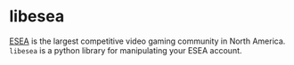 # libesea

[ESEA](http://play.esea.net/) is the largest competitive video gaming community
in North America. `libesea` is a python library for manipulating your ESEA
account.
